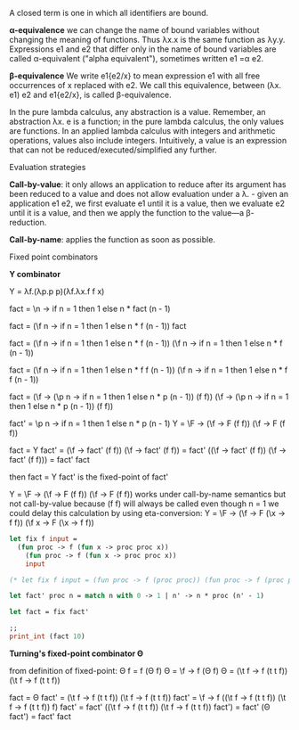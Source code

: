 A closed term is one in which all identifiers are bound.

**α-equivalence** we can change the name of bound variables without changing the meaning of functions. Thus λx.x is the same function as λy.y. Expressions e1 and e2 that differ only in the name of bound variables are called α-equivalent ("alpha equivalent"), sometimes written e1 =α e2.


**β-equivalence** We write e1{e2/x} to mean expression e1 with all free occurrences of x replaced with e2.
We call this equivalence, between (λx. e1) e2 and e1{e2/x}, is called β-equivalence.

In the pure lambda calculus, any abstraction is a value. Remember, an abstraction λx. e is a function; in the pure lambda calculus, the only values are functions. 
In an applied lambda calculus with integers and arithmetic operations, values also include integers. Intuitively, a value is an expression that can not be reduced/executed/simplified any further.

Evaluation strategies

**Call-by-value**: it only allows an application to reduce
after its argument has been reduced to a value and does not allow evaluation under a λ.
    - given an application e1 e2, we first evaluate e1 until it is a value, then we evaluate e2 until it is a value, and then we apply the function to the value—a β-reduction.

**Call-by-name**:  applies the function as soon as possible.


Fixed point combinators

**Y combinator**

Y = λf.(λp.p p)(λf.λx.f f x)

fact = \n -> if n = 1 then 1 else n * fact (n - 1)

fact = (\f n -> if n = 1 then 1 else n * f (n - 1)) fact

fact = (\f n -> if n = 1 then 1 else n * f (n - 1)) 
       (\f n -> if n = 1 then 1 else n * f (n - 1))

fact = (\f n -> if n = 1 then 1 else n * f f (n - 1)) 
       (\f n -> if n = 1 then 1 else n * f f (n - 1))

fact = (\f -> (\p n -> if n = 1 then 1 else n * p (n - 1)) (f f)) 
       (\f -> (\p n -> if n = 1 then 1 else n * p (n - 1)) (f f)) 

fact' = \p n -> if n = 1 then 1 else n * p (n - 1)
Y = \F -> (\f -> F (f f)) (\f -> F (f f))

fact = Y fact' 
     = (\f -> fact' (f f)) (\f -> fact' (f f))
     = fact' ((\f -> fact' (f f)) (\f -> fact' (f f)))
     = fact' fact

then fact = Y fact' is the fixed-point of fact'

Y = \F -> (\f -> F (f f)) (\f -> F (f f)) works under call-by-name semantics but not call-by-value
    because (f f) will always be called even though n = 1
we could delay this calculation by using eta-conversion: 
    Y = \F -> (\f -> F (\x -> f f)) (\f x -> F (\x -> f f))

```ocaml
let fix f input =
  (fun proc -> f (fun x -> proc proc x))
    (fun proc -> f (fun x -> proc proc x))
    input

(* let fix f input = (fun proc -> f (proc proc)) (fun proc -> f (proc proc)) input *)

let fact' proc n = match n with 0 -> 1 | n' -> n * proc (n' - 1)

let fact = fix fact'

;;
print_int (fact 10)
```

**Turning's fixed-point combinator Θ**

from definition of fixed-point: Θ f = f (Θ f)
Θ = \f -> f (Θ f)
Θ = (\t f -> f (t t f)) (\t f -> f (t t f))

fact = Θ fact'
     = (\t f -> f (t t f)) (\t f -> f (t t f)) fact'
     = \f -> f ((\t f -> f (t t f)) (\t f -> f (t t f)) f) fact'
     = fact' ((\t f -> f (t t f)) (\t f -> f (t t f)) fact')
     = fact' (Θ fact')
     = fact' fact